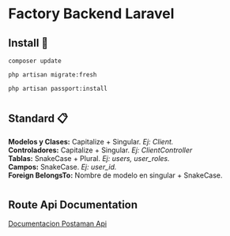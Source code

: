 # Factory Backend Laravel

## Install 🚀


```
composer update
```
```
php artisan migrate:fresh
```
```
php artisan passport:install
```

#
## Standard 📋

**Modelos y Clases:** Capitalize + Singular. _Ej: Client._  
**Controladores:** Capitalize + Singular. _Ej: ClientController_  
**Tablas:** SnakeCase + Plural. _Ej: users, user_roles._  
**Campos:** SnakeCase. _Ej: user_id._  
**Foreign BelongsTo:** Nombre de modelo en singular + SnakeCase.  

#
## Route Api Documentation

[Documentacion Postaman Api](https://www.getpostman.com/collections/6c1d74b271425dfb1b31)

#

